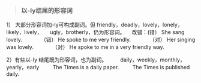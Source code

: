 > ### 以-ly结尾的形容词

1） 大部分形容词加-ly可构成副词。但 friendly，deadly，lovely，lonely，likely，lively，　　ugly，brotherly，仍为形容词。
　改错：(错） She sang lovely.
　　　 （错） He spoke to me very friendly.
　　　 （对） Her singing was lovely.
　　　 （对） He spoke to me in a very friendly way.

2）有些以-ly 结尾既为形容词，也为副词。
　　 daily，weekly，monthly，yearly，early
　　 The Times is a daily paper.
　　 The Times is published daily.
